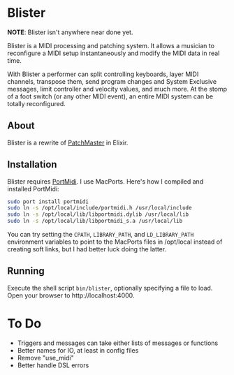 # Blister

**NOTE**: Blister isn't anywhere near done yet.

Blister is a MIDI processing and patching system. It allows a musician to
reconfigure a MIDI setup instantaneously and modify the MIDI data in real
time.

With Blister a performer can split controlling keyboards, layer MIDI
channels, transpose them, send program changes and System Exclusive
messages, limit controller and velocity values, and much more. At the stomp
of a foot switch (or any other MIDI event), an entire MIDI system can be
totally reconfigured.

## About

Blister is a rewrite of [PatchMaster](http://patchmaster.org/) in Elixir.

## Installation

Blister requires [PortMidi](http://portmedia.sourceforge.net/portmidi/).
I use MacPorts. Here's how I compiled and installed PortMidi:

```sh
sudo port install portmidi
sudo ln -s /opt/local/include/portmidi.h /usr/local/include
sudo ln -s /opt/local/lib/libportmidi.dylib /usr/local/lib
sudo ln -s /opt/local/lib/libportmidi_s.a /usr/local/lib
```

You can try setting the `CPATH`, `LIBRARY_PATH`, and `LD_LIBRARY_PATH`
environment variables to point to the MacPorts files in /opt/local instead
of creating soft links, but I had better luck doing the latter.

## Running

Execute the shell script `bin/blister`, optionally specifying a file to
load. Open your browser to http://localhost:4000.

# To Do

- Triggers and messages can take either lists of messages or functions
- Better names for IO, at least in config files
- Remove "use_midi"
- Better handle DSL errors
